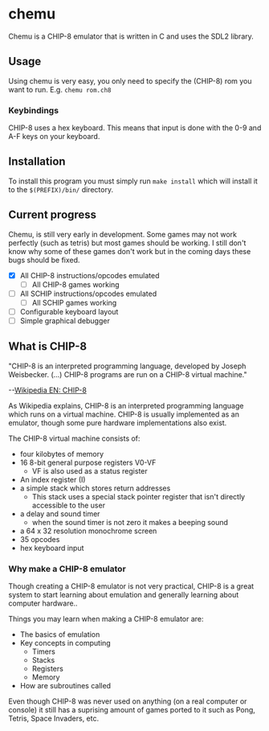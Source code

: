 # chemu

Chemu is a CHIP-8 emulator that is written in C and uses the SDL2 library.

## Usage

Using chemu is very easy, you only need to specify the (CHIP-8) rom you want to run. E.g. ``` chemu rom.ch8 ```

### Keybindings

CHIP-8 uses a hex keyboard. This means that input is done with the 0-9 and A-F keys on your keyboard.

## Installation

To install this program you must simply run ``` make install ``` which will install it to the ``` $(PREFIX)/bin/ ``` directory.

## Current progress

Chemu, is still very early in development. Some games may not work perfectly (such as tetris) but most games should be working. I still don't know why some of these games don't work but in the coming days these bugs should be fixed.

- [x] All CHIP-8 instructions/opcodes emulated
	- [ ] All CHIP-8 games working
- [ ] All SCHIP instructions/opcodes emulated
	- [ ] All SCHIP games working
- [ ] Configurable keyboard layout
- [ ] Simple graphical debugger

## What is CHIP-8

"CHIP-8 is an interpreted programming language, developed by Joseph Weisbecker. (...) CHIP-8 programs are run on a CHIP-8 virtual machine."

--[Wikipedia EN: CHIP-8](https://en.wikipedia.org/wiki/CHIP-8)

As Wikipedia explains, CHIP-8 is an interpreted programming language which runs on a virtual machine. CHIP-8 is usually implemented as an emulator, though some pure hardware implementations also exist. 

The CHIP-8 virtual machine consists of:
* four kilobytes of memory
* 16 8-bit general purpose registers V0-VF
	* VF is also used as a status register
* An index register (I) 
* a simple stack which stores return addresses
	* This stack uses a special stack pointer register that isn't directly accessible to the user
* a delay and sound timer
	* when the sound timer is not zero it makes a beeping sound
* a 64 x 32 resolution monochrome screen
* 35 opcodes
* hex keyboard input

### Why make a CHIP-8 emulator

Though creating a CHIP-8 emulator is not very practical, CHIP-8 is a great system to start learning about emulation and generally learning about computer hardware..

Things you may learn when making a CHIP-8 emulator are:

* The basics of emulation
* Key concepts in computing
	* Timers
	* Stacks
	* Registers
	* Memory
* How are subroutines called

Even though CHIP-8 was never used on anything (on a real computer or console) it still has a suprising amount of games ported to it such as Pong, Tetris, Space Invaders, etc.
